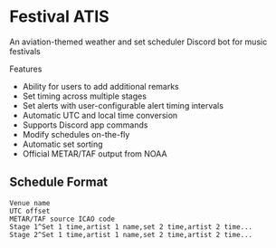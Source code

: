 # Festival ATIS

An aviation-themed weather and set scheduler Discord bot for music festivals

Features

- Ability for users to add additional remarks
- Set timing across multiple stages
- Set alerts with user-configurable alert timing intervals
- Automatic UTC and local time conversion
- Supports Discord app commands
- Modify schedules on-the-fly
- Automatic set sorting
- Official METAR/TAF output from NOAA


## Schedule Format
```
Venue name  
UTC offset  
METAR/TAF source ICAO code  
Stage 1^Set 1 time,artist 1 name,set 2 time,artist 2 time...  
Stage 2^Set 1 time,artist 1 name,set 2 time,artist 2 time...
```

